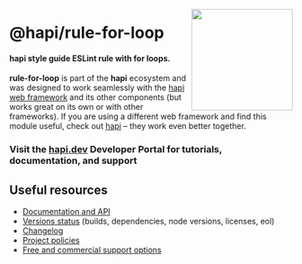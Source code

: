 <a href="https://hapi.dev"><img src="https://raw.githubusercontent.com/hapijs/assets/master/images/family.png" width="180px" align="right" /></a>

# @hapi/rule-for-loop

#### hapi style guide ESLint rule with for loops.

**rule-for-loop** is part of the **hapi** ecosystem and was designed to work seamlessly with the [hapi web framework](https://hapi.dev) and its other components (but works great on its own or with other frameworks). If you are using a different web framework and find this module useful, check out [hapi](https://hapi.dev) – they work even better together.

### Visit the [hapi.dev](https://hapi.dev) Developer Portal for tutorials, documentation, and support

## Useful resources

- [Documentation and API](https://hapi.dev/family/rule-for-loop/)
- [Versions status](https://hapi.dev/resources/status/#rule-for-loop) (builds, dependencies, node versions, licenses, eol)
- [Changelog](https://hapi.dev/family/rule-for-loop/changelog/)
- [Project policies](https://hapi.dev/policies/)
- [Free and commercial support options](https://hapi.dev/support/)
